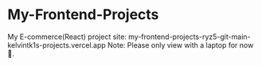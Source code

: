 # My-Frontend-Projects

My E-commerce(React) project site:
my-frontend-projects-ryz5-git-main-kelvintk1s-projects.vercel.app
Note: Please only view with a laptop for now🙏.
